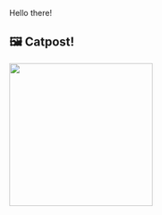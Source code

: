 Hello there!



## 🖼️ Catpost!

<sub>
    <img src="https://cdn2.thecatapi.com/images/ed7.gif" height="256">
</sub>

